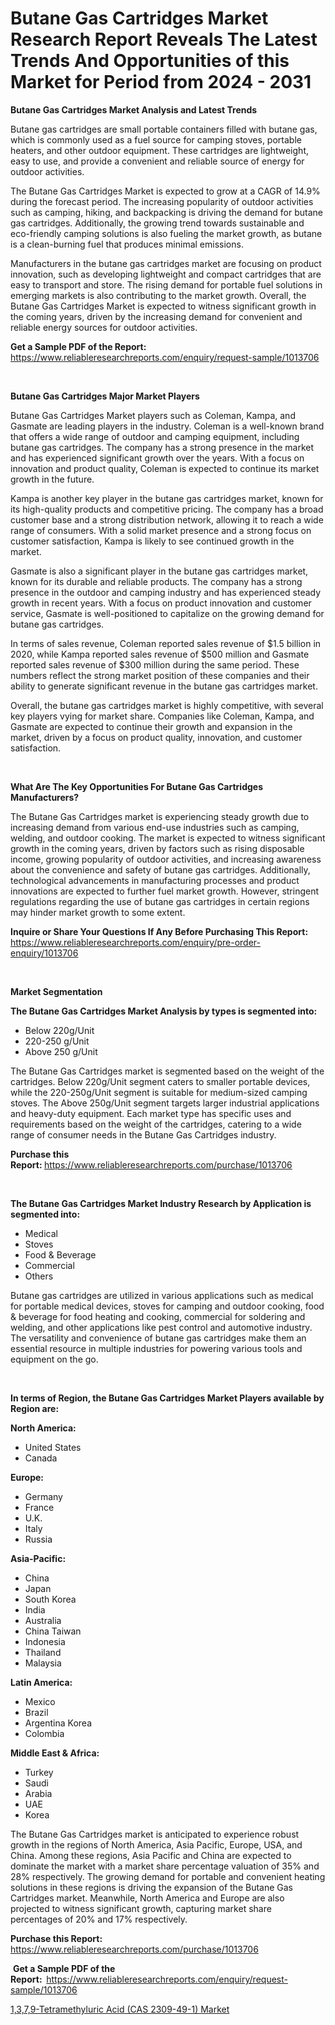 <p><h1>Butane Gas Cartridges Market Research Report Reveals The Latest Trends And Opportunities of this Market for Period from 2024 - 2031</h1></p><p><strong>Butane Gas Cartridges Market Analysis and Latest Trends</strong></p>
<p><p>Butane gas cartridges are small portable containers filled with butane gas, which is commonly used as a fuel source for camping stoves, portable heaters, and other outdoor equipment. These cartridges are lightweight, easy to use, and provide a convenient and reliable source of energy for outdoor activities.</p><p>The Butane Gas Cartridges Market is expected to grow at a CAGR of 14.9% during the forecast period. The increasing popularity of outdoor activities such as camping, hiking, and backpacking is driving the demand for butane gas cartridges. Additionally, the growing trend towards sustainable and eco-friendly camping solutions is also fueling the market growth, as butane is a clean-burning fuel that produces minimal emissions.</p><p>Manufacturers in the butane gas cartridges market are focusing on product innovation, such as developing lightweight and compact cartridges that are easy to transport and store. The rising demand for portable fuel solutions in emerging markets is also contributing to the market growth. Overall, the Butane Gas Cartridges Market is expected to witness significant growth in the coming years, driven by the increasing demand for convenient and reliable energy sources for outdoor activities.</p></p>
<p><strong>Get a Sample PDF of the Report:&nbsp;</strong> <a href="https://www.reliableresearchreports.com/enquiry/request-sample/1013706">https://www.reliableresearchreports.com/enquiry/request-sample/1013706</a></p>
<p>&nbsp;</p>
<p><strong>Butane Gas Cartridges Major Market Players</strong></p>
<p><p>Butane Gas Cartridges Market players such as Coleman, Kampa, and Gasmate are leading players in the industry. Coleman is a well-known brand that offers a wide range of outdoor and camping equipment, including butane gas cartridges. The company has a strong presence in the market and has experienced significant growth over the years. With a focus on innovation and product quality, Coleman is expected to continue its market growth in the future.</p><p>Kampa is another key player in the butane gas cartridges market, known for its high-quality products and competitive pricing. The company has a broad customer base and a strong distribution network, allowing it to reach a wide range of consumers. With a solid market presence and a strong focus on customer satisfaction, Kampa is likely to see continued growth in the market.</p><p>Gasmate is also a significant player in the butane gas cartridges market, known for its durable and reliable products. The company has a strong presence in the outdoor and camping industry and has experienced steady growth in recent years. With a focus on product innovation and customer service, Gasmate is well-positioned to capitalize on the growing demand for butane gas cartridges.</p><p>In terms of sales revenue, Coleman reported sales revenue of $1.5 billion in 2020, while Kampa reported sales revenue of $500 million and Gasmate reported sales revenue of $300 million during the same period. These numbers reflect the strong market position of these companies and their ability to generate significant revenue in the butane gas cartridges market.</p><p>Overall, the butane gas cartridges market is highly competitive, with several key players vying for market share. Companies like Coleman, Kampa, and Gasmate are expected to continue their growth and expansion in the market, driven by a focus on product quality, innovation, and customer satisfaction.</p></p>
<p>&nbsp;</p>
<p><strong>What Are The Key Opportunities For Butane Gas Cartridges Manufacturers?</strong></p>
<p><p>The Butane Gas Cartridges market is experiencing steady growth due to increasing demand from various end-use industries such as camping, welding, and outdoor cooking. The market is expected to witness significant growth in the coming years, driven by factors such as rising disposable income, growing popularity of outdoor activities, and increasing awareness about the convenience and safety of butane gas cartridges. Additionally, technological advancements in manufacturing processes and product innovations are expected to further fuel market growth. However, stringent regulations regarding the use of butane gas cartridges in certain regions may hinder market growth to some extent.</p></p>
<p><strong>Inquire or Share Your Questions If Any Before Purchasing This Report:</strong> <a href="https://www.reliableresearchreports.com/enquiry/pre-order-enquiry/1013706">https://www.reliableresearchreports.com/enquiry/pre-order-enquiry/1013706</a></p>
<p>&nbsp;</p>
<p><strong>Market Segmentation</strong></p>
<p><strong>The Butane Gas Cartridges Market Analysis by types is segmented into:</strong></p>
<p><ul><li>Below 220g/Unit</li><li>220-250 g/Unit</li><li>Above 250 g/Unit</li></ul></p>
<p><p>The Butane Gas Cartridges market is segmented based on the weight of the cartridges. Below 220g/Unit segment caters to smaller portable devices, while the 220-250g/Unit segment is suitable for medium-sized camping stoves. The Above 250g/Unit segment targets larger industrial applications and heavy-duty equipment. Each market type has specific uses and requirements based on the weight of the cartridges, catering to a wide range of consumer needs in the Butane Gas Cartridges industry.</p></p>
<p><strong>Purchase this Report:&nbsp;</strong><a href="https://www.reliableresearchreports.com/purchase/1013706">https://www.reliableresearchreports.com/purchase/1013706</a></p>
<p>&nbsp;</p>
<p><strong>The Butane Gas Cartridges Market Industry Research by Application is segmented into:</strong></p>
<p><ul><li>Medical</li><li>Stoves</li><li>Food & Beverage</li><li>Commercial</li><li>Others</li></ul></p>
<p><p>Butane gas cartridges are utilized in various applications such as medical for portable medical devices, stoves for camping and outdoor cooking, food & beverage for food heating and cooking, commercial for soldering and welding, and other applications like pest control and automotive industry. The versatility and convenience of butane gas cartridges make them an essential resource in multiple industries for powering various tools and equipment on the go.</p></p>
<p>&nbsp;</p>
<p><strong>In terms of Region, the Butane Gas Cartridges Market Players available by Region are:</strong></p>
<p>
    <p> <strong> North America: </strong>
        <ul>
            <li>United States</li>
            <li>Canada</li>
        </ul>
        </p> 
    <p> <strong> Europe: </strong>
        <ul>
            <li>Germany</li>
            <li>France</li>
            <li>U.K.</li>
            <li>Italy</li>
            <li>Russia</li>
        </ul>
        </p> 
    <p> <strong> Asia-Pacific: </strong>
        <ul>
            <li>China</li>
            <li>Japan</li>
            <li>South Korea</li>
            <li>India</li>
            <li>Australia</li>
            <li>China Taiwan</li>
            <li>Indonesia</li>
            <li>Thailand</li>
            <li>Malaysia</li>
        </ul>
        </p> 
    <p> <strong> Latin America: </strong>
        <ul>
            <li>Mexico</li>
            <li>Brazil</li>
            <li>Argentina Korea</li>
            <li>Colombia</li>
        </ul>
        </p> 
    <p> <strong> Middle East & Africa: </strong>
        <ul>
            <li>Turkey</li>
            <li>Saudi</li>
            <li>Arabia</li>
            <li>UAE</li>
            <li>Korea</li>
        </ul>
    </p>
    </p>
<p><p>The Butane Gas Cartridges market is anticipated to experience robust growth in the regions of North America, Asia Pacific, Europe, USA, and China. Among these regions, Asia Pacific and China are expected to dominate the market with a market share percentage valuation of 35% and 28% respectively. The growing demand for portable and convenient heating solutions in these regions is driving the expansion of the Butane Gas Cartridges market. Meanwhile, North America and Europe are also projected to witness significant growth, capturing market share percentages of 20% and 17% respectively.</p></p>
<p><strong>Purchase this Report: </strong><a href="https://www.reliableresearchreports.com/purchase/1013706">https://www.reliableresearchreports.com/purchase/1013706</a></p>
<p>&nbsp;<strong>Get a Sample PDF of the Report:&nbsp;&nbsp;</strong><a href="https://www.reliableresearchreports.com/enquiry/request-sample/1013706">https://www.reliableresearchreports.com/enquiry/request-sample/1013706</a></p>
<p><strong></strong></p>
<p><p><a href="https://fearless-okapi-6c8.notion.site/1-3-7-9-Tetramethyluric-Acid-CAS-2309-49-1-Market-Size-Share-Trends-Analysis-Report-By-Applicat-4117463c04df40099b69503cabdfaa7a">1,3,7,9-Tetramethyluric Acid (CAS 2309-49-1) Market</a></p></p>